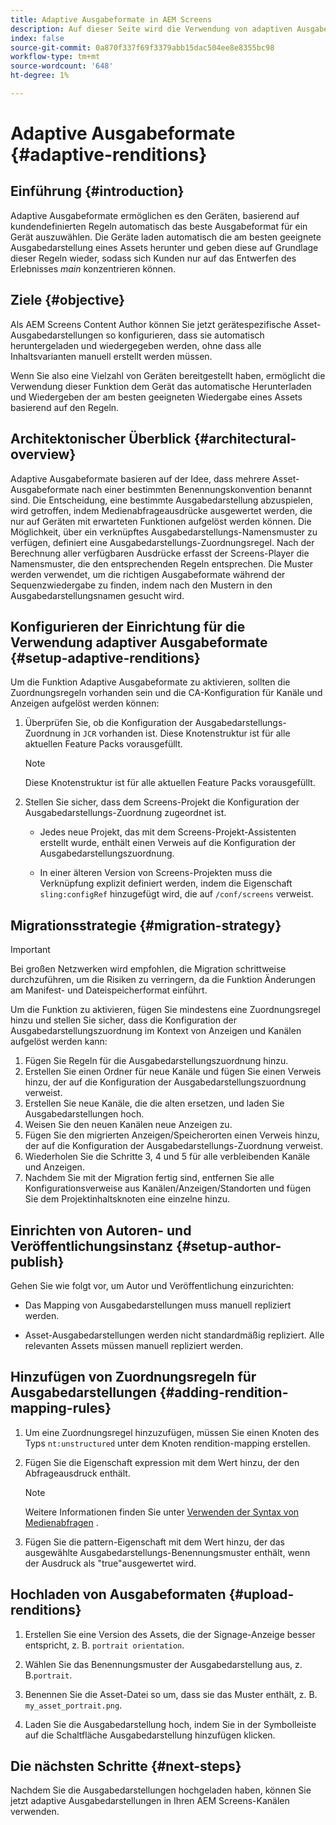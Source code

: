 ```yaml
---
title: Adaptive Ausgabeformate in AEM Screens
description: Auf dieser Seite wird die Verwendung von adaptiven Ausgabeformaten in AEM Screens beschrieben.
index: false
source-git-commit: 0a870f337f69f3379abb15dac504ee8e8355bc98
workflow-type: tm+mt
source-wordcount: '648'
ht-degree: 1%

---
```


# Adaptive Ausgabeformate {#adaptive-renditions}

## Einführung {#introduction}

Adaptive Ausgabeformate ermöglichen es den Geräten, basierend auf kundendefinierten Regeln automatisch das beste Ausgabeformat für ein Gerät auszuwählen. Die Geräte laden automatisch die am besten geeignete Ausgabedarstellung eines Assets herunter und geben diese auf Grundlage dieser Regeln wieder, sodass sich Kunden nur auf das Entwerfen des Erlebnisses *main* konzentrieren können.

## Ziele {#objective}

Als AEM Screens Content Author können Sie jetzt gerätespezifische Asset-Ausgabedarstellungen so konfigurieren, dass sie automatisch heruntergeladen und wiedergegeben werden, ohne dass alle Inhaltsvarianten manuell erstellt werden müssen.

Wenn Sie also eine Vielzahl von Geräten bereitgestellt haben, ermöglicht die Verwendung dieser Funktion dem Gerät das automatische Herunterladen und Wiedergeben der am besten geeigneten Wiedergabe eines Assets basierend auf den Regeln.

## Architektonischer Überblick {#architectural-overview}

Adaptive Ausgabeformate basieren auf der Idee, dass mehrere Asset-Ausgabeformate nach einer bestimmten Benennungskonvention benannt sind. Die Entscheidung, eine bestimmte Ausgabedarstellung abzuspielen, wird getroffen, indem Medienabfrageausdrücke ausgewertet werden, die nur auf Geräten mit erwarteten Funktionen aufgelöst werden können. Die Möglichkeit, über ein verknüpftes Ausgabedarstellungs-Namensmuster zu verfügen, definiert eine Ausgabedarstellungs-Zuordnungsregel. Nach der Berechnung aller verfügbaren Ausdrücke erfasst der Screens-Player die Namensmuster, die den entsprechenden Regeln entsprechen. Die Muster werden verwendet, um die richtigen Ausgabeformate während der Sequenzwiedergabe zu finden, indem nach den Mustern in den Ausgabedarstellungsnamen gesucht wird.


## Konfigurieren der Einrichtung für die Verwendung adaptiver Ausgabeformate {#setup-adaptive-renditions}

Um die Funktion Adaptive Ausgabeformate zu aktivieren, sollten die Zuordnungsregeln vorhanden sein und die CA-Konfiguration für Kanäle und Anzeigen aufgelöst werden können:

1. Überprüfen Sie, ob die Konfiguration der Ausgabedarstellungs-Zuordnung in `JCR` vorhanden ist. Diese Knotenstruktur ist für alle aktuellen Feature Packs vorausgefüllt.

   >[!NOTE]
   >Diese Knotenstruktur ist für alle aktuellen Feature Packs vorausgefüllt.


1. Stellen Sie sicher, dass dem Screens-Projekt die Konfiguration der Ausgabedarstellungs-Zuordnung zugeordnet ist.

   * Jedes neue Projekt, das mit dem Screens-Projekt-Assistenten erstellt wurde, enthält einen Verweis auf die Konfiguration der Ausgabedarstellungszuordnung.

   * In einer älteren Version von Screens-Projekten muss die Verknüpfung explizit definiert werden, indem die Eigenschaft `sling:configRef` hinzugefügt wird, die auf `/conf/screens` verweist.

## Migrationsstrategie {#migration-strategy}

>[!IMPORTANT]
>Bei großen Netzwerken wird empfohlen, die Migration schrittweise durchzuführen, um die Risiken zu verringern, da die Funktion Änderungen am Manifest- und Dateispeicherformat einführt.

Um die Funktion zu aktivieren, fügen Sie mindestens eine Zuordnungsregel hinzu und stellen Sie sicher, dass die Konfiguration der Ausgabedarstellungszuordnung im Kontext von Anzeigen und Kanälen aufgelöst werden kann:

1. Fügen Sie Regeln für die Ausgabedarstellungszuordnung hinzu.
1. Erstellen Sie einen Ordner für neue Kanäle und fügen Sie einen Verweis hinzu, der auf die Konfiguration der Ausgabedarstellungszuordnung verweist.
1. Erstellen Sie neue Kanäle, die die alten ersetzen, und laden Sie Ausgabedarstellungen hoch.
1. Weisen Sie den neuen Kanälen neue Anzeigen zu.
1. Fügen Sie den migrierten Anzeigen/Speicherorten einen Verweis hinzu, der auf die Konfiguration der Ausgabedarstellungs-Zuordnung verweist.
1. Wiederholen Sie die Schritte 3, 4 und 5 für alle verbleibenden Kanäle und Anzeigen.
1. Nachdem Sie mit der Migration fertig sind, entfernen Sie alle Konfigurationsverweise aus Kanälen/Anzeigen/Standorten und fügen Sie dem Projektinhaltsknoten eine einzelne hinzu.

## Einrichten von Autoren- und Veröffentlichungsinstanz {#setup-author-publish}

Gehen Sie wie folgt vor, um Autor und Veröffentlichung einzurichten:

* Das Mapping von Ausgabedarstellungen muss manuell repliziert werden.

* Asset-Ausgabedarstellungen werden nicht standardmäßig repliziert. Alle relevanten Assets müssen manuell repliziert werden.


## Hinzufügen von Zuordnungsregeln für Ausgabedarstellungen {#adding-rendition-mapping-rules}

1. Um eine Zuordnungsregel hinzuzufügen, müssen Sie einen Knoten des Typs `nt:unstructured` unter dem Knoten rendition-mapping erstellen.

1. Fügen Sie die Eigenschaft expression mit dem Wert hinzu, der den Abfrageausdruck enthält.

   >[!NOTE]
   >Weitere Informationen finden Sie unter [Verwenden der Syntax von Medienabfragen](https://developer.mozilla.org/en-US/docs/Web/CSS/Media_Queries/Using_media_queries) .

1. Fügen Sie die pattern-Eigenschaft mit dem Wert hinzu, der das ausgewählte Ausgabedarstellungs-Benennungsmuster enthält, wenn der Ausdruck als &quot;true&quot;ausgewertet wird.

## Hochladen von Ausgabeformaten {#upload-renditions}

1. Erstellen Sie eine Version des Assets, die der Signage-Anzeige besser entspricht, z. B. `portrait orientation`.

1. Wählen Sie das Benennungsmuster der Ausgabedarstellung aus, z. B.`portrait`.

1. Benennen Sie die Asset-Datei so um, dass sie das Muster enthält, z. B. `my_asset_portrait.png`.

1. Laden Sie die Ausgabedarstellung hoch, indem Sie in der Symbolleiste auf die Schaltfläche Ausgabedarstellung hinzufügen klicken.


## Die nächsten Schritte {#next-steps}

Nachdem Sie die Ausgabedarstellungen hochgeladen haben, können Sie jetzt adaptive Ausgabedarstellungen in Ihren AEM Screens-Kanälen verwenden.
